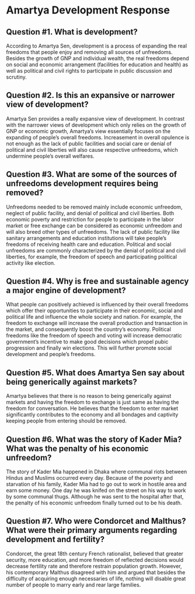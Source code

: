 # Amartya Development Response

## Question #1. What is development?
According to Amartya Sen, development is a process of expanding the real freedoms that people enjoy and removing all sources of unfreedoms. Besides the growth of GNP and individual wealth, the real freedoms depend on social and economic arrangement (facilities for education and health) as well as political and civil rights to participate in public discussion and scrutiny. 

## Question #2. Is this an expansive or narrower view of development?
Amartya Sen provides a really expansive view of development. In contrast with the narrower views of development which only relies on the growth of GNP or economic growth, Amartya’s view essentially focuses on the expanding of people’s overall freedoms. Increasement in overall opulence is not enough as the lack of public facilities and social care or denial of political and civil liberties will also cause respective unfreedoms, which undermine people’s overall welfares. 

## Question #3. What are some of the sources of unfreedoms development requires being removed? 
Unfreedoms needed to be removed mainly include economic unfreedom, neglect of public facility, and denial of political and civil liberties. Both economic poverty and restriction for people to participate in the labor market or free exchange can be considered as economic unfreedom and will also breed other types of unfreedoms. The lack of public facility like sanitary arrangements and education institutions will take people’s freedoms of receiving health care and education. Political and social unfreedoms are commonly characterized by the denial of political and civil liberties, for example, the freedom of speech and participating political activity like election. 


## Question #4. Why is free and sustainable agency a major engine of development?
What people can positively achieved is influenced by their overall freedoms which offer their opportunities to participate in their economic, social and political life and influence the whole society and nation.  For example, the freedom to exchange will increase the overall production and transaction in the market, and consequently boost the country’s economy. Political freedoms like the freedom of speech and voting will increase democratic government’s incentive to make good decisions which propel pubic progression and finally win elections. This will further promote social development and people’s freedoms. 

## Question #5. What does Amartya Sen say about being generically against markets?
Amartya believes that there is no reason to being generically against markets and having the freedom to exchange is just same as having the freedom for conversation. He believes that the freedom to enter market significantly contributes to the economy and all bondages and captivity keeping people from entering should be removed. 

## Question #6. What was the story of Kader Mia? What was the penalty of his economic unfreedom?
The story of Kader Mia happened in Dhaka where communal riots between Hindus and Muslims occurred every day. Because of the poverty and starvation of his family, Kader Mia had to go out to work in hostile area and earn some money. One day he was knifed on the street on his way to work by some communal thugs. Although he was sent to the hospital after that, the penalty of his economic unfreedom finally turned out to be his death. 

## Question #7. Who were Condorcet and Malthus? What were their primary arguments regarding development and fertility?
Condorcet, the great 18th century French rationalist, believed that greater security, more education, and more freedom of reflected decisions would decrease fertility rate and therefore restrain population growth. However, his contemporary Malthus disagreed with him and argued that besides the difficulty of acquiring enough necessaries of life, nothing will disable great number of people to marry early and rear large families. 
